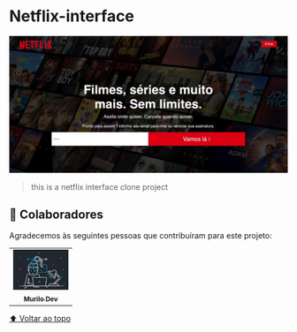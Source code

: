 # Netflix-interface
 

<img src="./img/interface.jpeg" alt="exemplo imagem">

> this is a netflix interface clone project

## 🤝 Colaboradores

Agradecemos às seguintes pessoas que contribuíram para este projeto:

<table>
  <tr>
    <td align="center">
      <a href="#">
        <img src="./img/dev.jpeg" width="100px;" alt="Foto do Murilo Dev no GitHub"/><br>
        <sub>
          <b>Murilo Dev</b>
      </a>
    </td>
  </tr>
</table>

[⬆ Voltar ao topo](#nome-do-projeto)<br>
